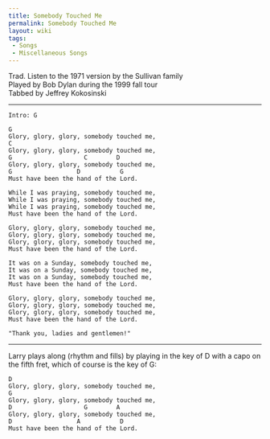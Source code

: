 ```yaml
---
title: Somebody Touched Me
permalink: Somebody Touched Me
layout: wiki
tags:
 - Songs
 - Miscellaneous Songs
---
```


Trad. Listen to the 1971 version by the Sullivan family  
Played by Bob Dylan during the 1999 fall tour  
Tabbed by Jeffrey Kokosinski

* * * * *

    Intro: G

    G
    Glory, glory, glory, somebody touched me,
    C
    Glory, glory, glory, somebody touched me,
    G                    C        D
    Glory, glory, glory, somebody touched me,
    G                  D           G
    Must have been the hand of the Lord.

    While I was praying, somebody touched me,
    While I was praying, somebody touched me,
    While I was praying, somebody touched me,
    Must have been the hand of the Lord.

    Glory, glory, glory, somebody touched me,
    Glory, glory, glory, somebody touched me,
    Glory, glory, glory, somebody touched me,
    Must have been the hand of the Lord.

    It was on a Sunday, somebody touched me,
    It was on a Sunday, somebody touched me,
    It was on a Sunday, somebody touched me,
    Must have been the hand of the Lord.

    Glory, glory, glory, somebody touched me,
    Glory, glory, glory, somebody touched me,
    Glory, glory, glory, somebody touched me,
    Must have been the hand of the Lord.

    "Thank you, ladies and gentlemen!"

* * * * *

Larry plays along (rhythm and fills) by playing in the key of D with a
capo on the fifth fret, which of course is the key of G:

    D
    Glory, glory, glory, somebody touched me,
    G
    Glory, glory, glory, somebody touched me,
    D                    G        A
    Glory, glory, glory, somebody touched me,
    D                  A           D
    Must have been the hand of the Lord.
